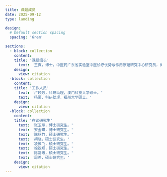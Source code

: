 ```yaml
---
title: 课题成员
date: 2025-09-12
type: landing

design:
  # Default section spacing
  spacing: '6rem'  

sections:
  - block: collection
    content:
    title: '课题组长'
      text: '王爽，博士，中医药广东省实验室中医诊疗优势与作用原理研究中心研究员，博士生导师，主要应用物理学、生物学等学科优势技术探索关键生命过程机制和中医药作用原理，以第一/通讯作者（含共同）发表Nature Communications, PNAS, Nucleic Acids Research等论文19篇，主持国家自然科学基金等项目6项。'      
    design:
      view: citation
  -block: collection 
    content:
    title: '工作人员'
      text: '卢映芳，科研助理，澳门科技大学硕士。'
      text: '杨栗，科研助理，福州大学硕士。'   
    design:
      view: citation
  -block: collection   
    content:
    title: '在读研究生'
      text: '张玉琼，博士研究生。'
      text: '安金琪，博士研究生。'
      text: '陈秋竹，硕士研究生。'
      text: '胡晓，硕士研究生。'
      text: '凌雅飞，硕士研究生。'
      text: '徐锐翔，硕士研究生。'
      text: '陈常垠，硕士研究生。'
      text: '周希，硕士研究生。'   
    design:
      view: citation
---
```


<!--more-->

